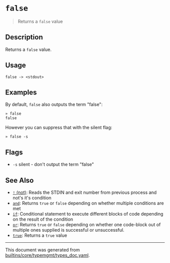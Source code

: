 # `false`

> Returns a `false` value

## Description

Returns a `false` value.

## Usage

```
false -> <stdout>
```

## Examples

By default, `false` also outputs the term "false":

```
» false
false
```

However you can suppress that with the silent flag:

```
» false -s
```

## Flags

* `-s`
    silent - don't output the term "false"

## See Also

* [`!` (not)](../commands/not-func.md):
  Reads the STDIN and exit number from previous process and not's it's condition
* [`and`](../commands/and.md):
  Returns `true` or `false` depending on whether multiple conditions are met
* [`if`](../commands/if.md):
  Conditional statement to execute different blocks of code depending on the result of the condition
* [`or`](../commands/or.md):
  Returns `true` or `false` depending on whether one code-block out of multiple ones supplied is successful or unsuccessful.
* [`true`](../commands/true.md):
  Returns a `true` value

<hr/>

This document was generated from [builtins/core/typemgmt/types_doc.yaml](https://github.com/lmorg/murex/blob/master/builtins/core/typemgmt/types_doc.yaml).